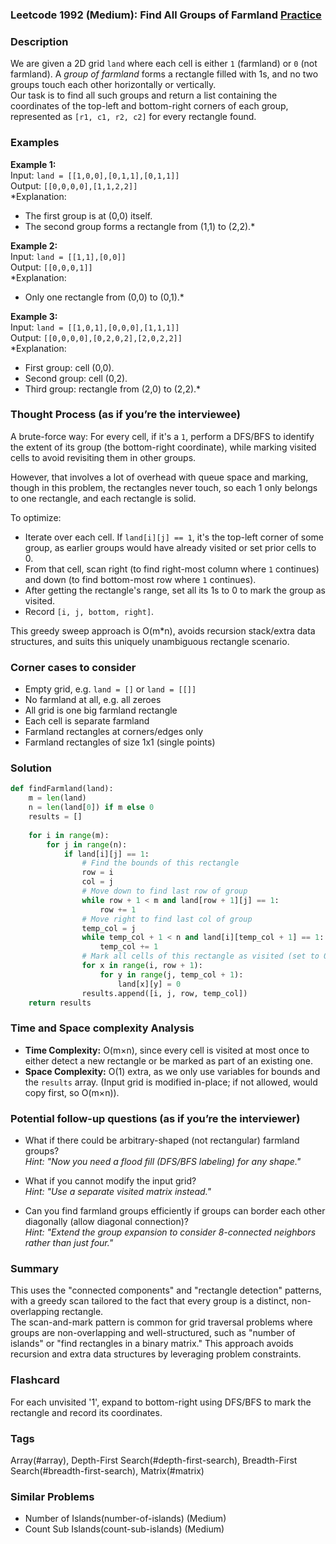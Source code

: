### Leetcode 1992 (Medium): Find All Groups of Farmland [Practice](https://leetcode.com/problems/find-all-groups-of-farmland)

### Description  
We are given a 2D grid `land` where each cell is either `1` (farmland) or `0` (not farmland). A *group of farmland* forms a rectangle filled with 1s, and no two groups touch each other horizontally or vertically.  
Our task is to find all such groups and return a list containing the coordinates of the top-left and bottom-right corners of each group, represented as `[r1, c1, r2, c2]` for every rectangle found.  

### Examples  

**Example 1:**  
Input: `land = [[1,0,0],[0,1,1],[0,1,1]]`  
Output: `[[0,0,0,0],[1,1,2,2]]`  
*Explanation:  
- The first group is at (0,0) itself.
- The second group forms a rectangle from (1,1) to (2,2).*

**Example 2:**  
Input: `land = [[1,1],[0,0]]`  
Output: `[[0,0,0,1]]`  
*Explanation:  
- Only one rectangle from (0,0) to (0,1).*

**Example 3:**  
Input: `land = [[1,0,1],[0,0,0],[1,1,1]]`  
Output: `[[0,0,0,0],[0,2,0,2],[2,0,2,2]]`  
*Explanation:  
- First group: cell (0,0).
- Second group: cell (0,2).
- Third group: rectangle from (2,0) to (2,2).*

### Thought Process (as if you’re the interviewee)  
A brute-force way: For every cell, if it's a `1`, perform a DFS/BFS to identify the extent of its group (the bottom-right coordinate), while marking visited cells to avoid revisiting them in other groups.

However, that involves a lot of overhead with queue space and marking, though in this problem, the rectangles never touch, so each 1 only belongs to one rectangle, and each rectangle is solid.

To optimize:
- Iterate over each cell. If `land[i][j] == 1`, it's the top-left corner of some group, as earlier groups would have already visited or set prior cells to 0.
- From that cell, scan right (to find right-most column where `1` continues) and down (to find bottom-most row where `1` continues).
- After getting the rectangle's range, set all its 1s to 0 to mark the group as visited.
- Record `[i, j, bottom, right]`.

This greedy sweep approach is O(m\*n), avoids recursion stack/extra data structures, and suits this uniquely unambiguous rectangle scenario.

### Corner cases to consider  
- Empty grid, e.g. `land = []` or `land = [[]]`
- No farmland at all, e.g. all zeroes
- All grid is one big farmland rectangle
- Each cell is separate farmland
- Farmland rectangles at corners/edges only
- Farmland rectangles of size 1x1 (single points)

### Solution

```python
def findFarmland(land):
    m = len(land)
    n = len(land[0]) if m else 0
    results = []
    
    for i in range(m):
        for j in range(n):
            if land[i][j] == 1:
                # Find the bounds of this rectangle
                row = i
                col = j
                # Move down to find last row of group
                while row + 1 < m and land[row + 1][j] == 1:
                    row += 1
                # Move right to find last col of group
                temp_col = j
                while temp_col + 1 < n and land[i][temp_col + 1] == 1:
                    temp_col += 1
                # Mark all cells of this rectangle as visited (set to 0)
                for x in range(i, row + 1):
                    for y in range(j, temp_col + 1):
                        land[x][y] = 0
                results.append([i, j, row, temp_col])
    return results
```

### Time and Space complexity Analysis  

- **Time Complexity:** O(m×n), since every cell is visited at most once to either detect a new rectangle or be marked as part of an existing one.
- **Space Complexity:** O(1) extra, as we only use variables for bounds and the `results` array. (Input grid is modified in-place; if not allowed, would copy first, so O(m×n)).

### Potential follow-up questions (as if you’re the interviewer)  

- What if there could be arbitrary-shaped (not rectangular) farmland groups?  
  *Hint: "Now you need a flood fill (DFS/BFS labeling) for any shape."*

- What if you cannot modify the input grid?  
  *Hint: "Use a separate visited matrix instead."*

- Can you find farmland groups efficiently if groups can border each other diagonally (allow diagonal connection)?  
  *Hint: "Extend the group expansion to consider 8-connected neighbors rather than just four."*

### Summary
This uses the "connected components" and "rectangle detection" patterns, with a greedy scan tailored to the fact that every group is a distinct, non-overlapping rectangle.  
The scan-and-mark pattern is common for grid traversal problems where groups are non-overlapping and well-structured, such as "number of islands" or "find rectangles in a binary matrix." This approach avoids recursion and extra data structures by leveraging problem constraints.


### Flashcard
For each unvisited '1', expand to bottom-right using DFS/BFS to mark the rectangle and record its coordinates.

### Tags
Array(#array), Depth-First Search(#depth-first-search), Breadth-First Search(#breadth-first-search), Matrix(#matrix)

### Similar Problems
- Number of Islands(number-of-islands) (Medium)
- Count Sub Islands(count-sub-islands) (Medium)